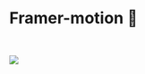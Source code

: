# Framer-motion 🛝

<br>

![](https://github.com/xoxojw/framer-motion-prac/assets/124491335/e0a6c142-6212-4fdc-a295-6ef201c722de)